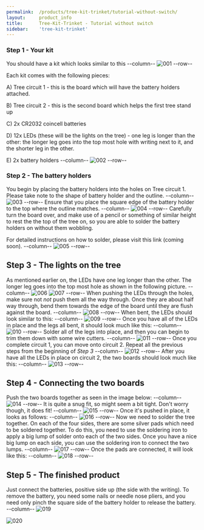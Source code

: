 ```yaml
---
permalink:	/products/tree-kit-trinket/tutorial-without-switch/
layout:		product_info
title:		Tree-Kit-Trinket - Tutorial without switch
sidebar:    'tree-kit-trinket'
---
```

### Step 1 - Your kit

You should have a kit which looks similar to this
--column--
![001]
--row--

Each kit comes with the following pieces:

A) Tree circuit 1 - this is the board which will have the battery holders attached.

B) Tree circuit 2 - this is the second board which helps the first tree stand up

C) 2x CR2032 coincell batteries

D) 12x LEDs (these will be the lights on the tree) - one leg is longer than the other: the longer leg goes into the top most hole with writing next to it, and the shorter leg in the other.

E) 2x battery holders
--column--
![002]
--row--
### Step 2 - The battery holders

You begin by placing the battery holders into the holes on Tree circuit 1. Please take note to the shape of battery holder and the outline.
--column--
![003]
--row--
Ensure that you place the square edge of the battery holder to the top where the outline matches.
--column--
![004]
--row--
Carefully turn the board over, and make use of a pencil or something of similar height to rest the the top of the tree on, so you are able to solder the battery holders on without them wobbling.

For detailed instructions on how to solder, please visit this link (coming soon).
--column--
![005]
--row--
## Step 3 - The lights on the tree

As mentioned earlier on, the LEDs have one leg longer than the other. The longer leg goes into the top most hole  as shown in the following picture.
--column--
![006]
![007]
--row--
When pushing the LEDs through the holes, make sure not *not* push them all the way through. Once they are about half way through, bend them towards the edge of the board until they are flush against the board.
--column--
![008]
--row--
When bent, the LEDs should look similar to this:
--column--
![009]
--row--
Once you have all of the LEDs in place and the legs all bent, it should look much like this:
--column--
![010]
--row--
Solder all of the legs into place, and then you can begin to trim them down with some wire cutters.
--column--
![011]
--row--
Once you complete circuit 1, you can move onto circuit 2. Repeat all the previous steps from the beginning of _Step 3_
--column--
![012]
--row--
After you have all the LEDs in place on circuit 2, the two boards should look much like this:
--column--
![013]
--row--
## Step 4 - Connecting the two boards

Push the two boards together as seen in the image below:
--column--
![014]
--row--
It is quite a snug fit, so might seem a bit tight. Don't worry though, it does fit!
--column--
![015]
--row--
Once it's pushed in place, it looks as follows:
--column--
![016]
--row--
Now we need to solder the tree together. On each of the four sides, there are some silver pads which need to be soldered together. To do this, you need to use the soldering iron to apply a big lump of solder onto each of the two sides. Once you have a nice big lump on each side, you can use the soldering iron to connect the two lumps.
--column--
![017]
--row--
Once the pads are connected, it will look like this:
--column--
![018]
--row--
## Step 5 - The finished product

Just connect the batteries, positive side up (the side with the writing). To remove the battery, you need some nails or needle nose pliers, and you need only pinch the square side of the battery holder to release the battery.
--column--
![019]

![020]



[001]: /Content/products/tree-kit-trinket/001.jpg
[002]: /Content/products/tree-kit-trinket/002.jpg
[003]: /Content/products/tree-kit-trinket/003.jpg
[004]: /Content/products/tree-kit-trinket/004.jpg
[005]: /Content/products/tree-kit-trinket/005.jpg
[006]: /Content/products/tree-kit-trinket/006.jpg
[007]: /Content/products/tree-kit-trinket/007.jpg
[008]: /Content/products/tree-kit-trinket/008.jpg
[009]: /Content/products/tree-kit-trinket/009.jpg
[010]: /Content/products/tree-kit-trinket/010.jpg
[011]: /Content/products/tree-kit-trinket/011.jpg
[012]: /Content/products/tree-kit-trinket/012.jpg
[013]: /Content/products/tree-kit-trinket/013.jpg
[014]: /Content/products/tree-kit-trinket/014.jpg
[015]: /Content/products/tree-kit-trinket/015.jpg
[016]: /Content/products/tree-kit-trinket/016.jpg
[017]: /Content/products/tree-kit-trinket/017.jpg
[018]: /Content/products/tree-kit-trinket/018.jpg
[019]: /Content/products/tree-kit-trinket/019.jpg
[020]: /Content/products/tree-kit-trinket/020.jpg